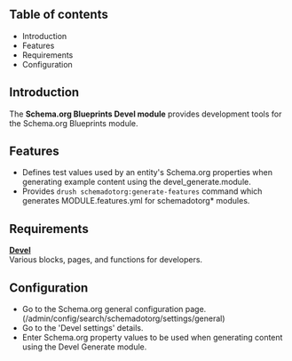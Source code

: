 Table of contents
-----------------

* Introduction
* Features
* Requirements
* Configuration


Introduction
------------

The **Schema.org Blueprints Devel module** provides development tools for the
Schema.org Blueprints module.


Features
--------

- Defines test values used by an entity's Schema.org properties when generating
  example content using the devel_generate.module.
- Provides `drush schemadotorg:generate-features` command which generates
  MODULE.features.yml for schemadotorg* modules.


Requirements
------------

**[Devel](https://www.drupal.org/project/devel)**      
Various blocks, pages, and functions for developers.


Configuration
-------------

- Go to the Schema.org general configuration page.  
  (/admin/config/search/schemadotorg/settings/general)
- Go to the 'Devel settings' details.
- Enter Schema.org property values to be used when generating content using
  the Devel Generate module.
